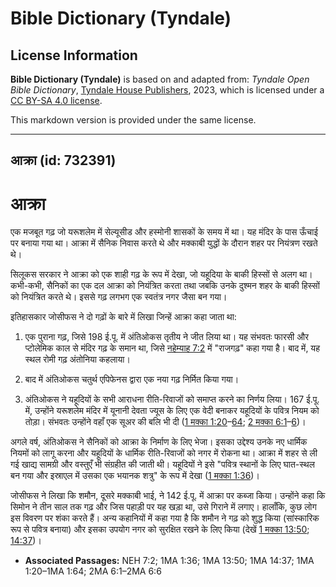 # Bible Dictionary (Tyndale)

## License Information

**Bible Dictionary (Tyndale)** is based on and adapted from: _Tyndale Open Bible Dictionary_, [Tyndale House Publishers](https://tyndaleopenresources.com/), 2023, which is licensed under a [CC BY-SA 4.0 license](https://creativecommons.org/licenses/by-sa/4.0/legalcode.en).

This markdown version is provided under the same license.



--------------------------------

## आक्रा (id: 732391)

आक्रा
=====

एक मजबूत गढ़ जो यरूशलेम में सेल्यूसीड और हस्मोनी शासकों के समय में था। यह मंदिर के पास ऊँचाई पर बनाया गया था। आक्रा में सैनिक निवास करते थे और मक्काबी युद्धों के दौरान शहर पर नियंत्रण रखते थे।

सिलूकस सरकार ने आक्रा को एक शाही गढ़ के रूप में देखा, जो यहूदिया के बाकी हिस्सों से अलग था। कभी\-कभी, सैनिकों का एक दल आक्रा को नियंत्रित करता तथा जबकि उनके दुश्मन शहर के बाकी हिस्सों को नियंत्रित करते थे। इससे गढ़ लगभग एक स्वतंत्र नगर जैसा बन गया।

इतिहासकार जोसीफस ने दो गढ़ों के बारे में लिखा जिन्हें आक्रा कहा जाता था:

1. एक पुराना गढ़, जिसे 198 ई.पू. में अंतिओकस तृतीय ने जीत लिया था। यह संभवतः फारसी और प्टोलेमिक काल से मंदिर गढ़ के समान था, जिसे [नहेम्याह 7:2](https://ref.ly/Neh7:2) में "राजगढ़" कहा गया है। बाद में, यह स्थल रोमी गढ़ अंतोनिया कहलाया।
2. बाद में अंतिओकस चतुर्थ एपिफेनस द्वारा एक नया गढ़ निर्मित किया गया।

1. अंतिओकस ने यहूदियों के सभी आराधना रीति\-रिवाजों को समाप्त करने का निर्णय लिया। 167 ई.पू. में, उन्होंने यरूशलेम मंदिर में यूनानी देवता ज्यूस के लिए एक वेदी बनाकर यहूदियों के पवित्र नियम को तोड़ा। संभवतः उन्होंने वहाँ एक सूअर की बलि भी दी ([1 मक्का 1:20](https://ref.ly/1Macc1:20-1Macc1:64)–[64](https://ref.ly/1Macc1:20-1Macc1:64); [2 मक्का 6:1](https://ref.ly/2Macc6:1-2Macc6:6)–[6](https://ref.ly/2Macc6:1-2Macc6:6))।

अगले वर्ष, अंतिओकस ने सैनिकों को आक्रा के निर्माण के लिए भेजा। इसका उद्देश्य उनके नए धार्मिक नियमों को लागू करना और यहूदियों के धार्मिक रीति\-रिवाजों को नगर में रोकना था। आक्रा में शहर से ली गई खाद्य सामग्री और वस्तुएँ भी संग्रहीत की जाती थी। यहूदियों ने इसे "पवित्र स्थानों के लिए घात\-स्थल बन गया और इस्राएल में उसका एक भयानक शत्रु" के रूप में देखा ([1 मक्का 1:36](https://ref.ly/1Macc1:36))।

जोसीफस ने लिखा कि शमौन, दूसरे मक्काबी भाई, ने 142 ई.पू. में आक्रा पर कब्जा किया। उन्होंने कहा कि सिमोन ने तीन साल तक गढ़ और जिस पहाड़ी पर यह खड़ा था, उसे गिराने में लगाए। हालाँकि, कुछ लोग इस विवरण पर शंका करते हैं। अन्य कहानियों में कहा गया है कि शमौन ने गढ़ को शुद्ध किया (सांस्कारिक रूप से पवित्र बनाया) और इसका उपयोग नगर को सुरक्षित रखने के लिए किया (देखें [1 मक्का 13:50](https://ref.ly/1Macc13:50); [14:37](https://ref.ly/1Macc14:37))।

* **Associated Passages:** NEH 7:2; 1MA 1:36; 1MA 13:50; 1MA 14:37; 1MA 1:20–1MA 1:64; 2MA 6:1–2MA 6:6

